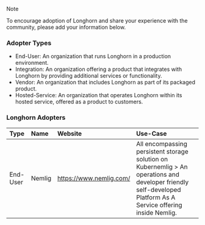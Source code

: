 > [!NOTE]
> 
> To encourage adoption of Longhorn and share your experience with the community, please add your information below.

### Adopter Types
- End-User: An organization that runs Longhorn in a production environment.
- Integration: An organization offering a product that integrates with Longhorn by providing additional services or functionality.
- Vendor: An organization that includes Longhorn as part of its packaged product.
- Hosted-Service: An organization that operates Longhorn within its hosted service, offered as a product to customers.

### Longhorn Adopters

| Type | Name | Website | Use-Case |
|:-|:-|:-|:-|
| End-User | Nemlig | https://www.nemlig.com/ | All encompassing persistent storage solution on Kubernemlig > An operations and developer friendly self-developed Platform As A Service offering inside Nemlig.
